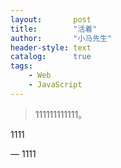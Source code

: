 ```yaml
---
layout:       post
title:        "活着"
author:       "小马先生"
header-style: text
catalog:      true
tags:
    - Web
    - JavaScript
---
```


> 111111111111。

1111

— 1111
